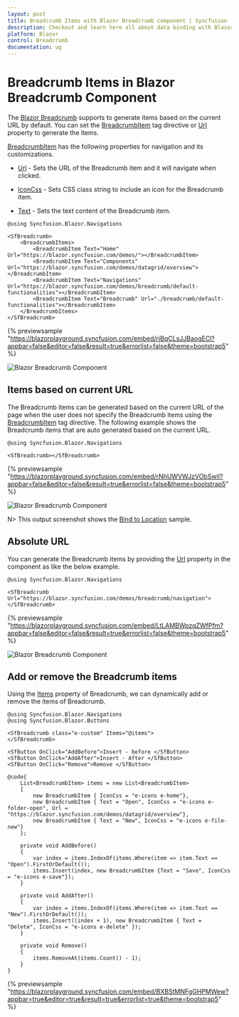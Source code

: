 ```yaml
---
layout: post
title: Breadcrumb Items with Blazor Breadcrumb component | Syncfusion
description: Checkout and learn here all about data binding with Blazor Breadcrumb component of Syncfusion and more.
platform: Blazor
control: Breadcrumb
documentation: ug
---
```


# Breadcrumb Items in Blazor Breadcrumb Component

The [Blazor Breadcrumb](https://www.syncfusion.com/blazor-components/blazor-breadcrumb) supports to generate items based on the current URL by default. You can set the [BreadcrumbItem](https://help.syncfusion.com/cr/blazor/Syncfusion.Blazor.Navigations.BreadcrumbItem.html) tag directive or [Url](https://help.syncfusion.com/cr/blazor/Syncfusion.Blazor.Navigations.SfBreadcrumb.html#Syncfusion_Blazor_Navigations_SfBreadcrumb_Url) property to generate the items.

[BreadcrumbItem](https://help.syncfusion.com/cr/blazor/Syncfusion.Blazor.Navigations.BreadcrumbItem.html) has the following properties for navigation and its customizations.

* [Url](https://help.syncfusion.com/cr/blazor/Syncfusion.Blazor.Navigations.BreadcrumbItem.html#Syncfusion_Blazor_Navigations_BreadcrumbItem_Url) - Sets the URL of the Breadcrumb item and it will navigate when clicked.

* [IconCss](https://help.syncfusion.com/cr/blazor/Syncfusion.Blazor.Navigations.BreadcrumbItem.html#Syncfusion_Blazor_Navigations_BreadcrumbItem_IconCss) - Sets CSS class string to include an icon for the Breadcrumb item.

* [Text](https://help.syncfusion.com/cr/blazor/Syncfusion.Blazor.Navigations.BreadcrumbItem.html#Syncfusion_Blazor_Navigations_BreadcrumbItem_Text) - Sets the text content of the Breadcrumb item.

```cshtml
@using Syncfusion.Blazor.Navigations

<SfBreadcrumb>
    <BreadcrumbItems>
        <BreadcrumbItem Text="Home" Url="https://blazor.syncfusion.com/demos/"></BreadcrumbItem>
        <BreadcrumbItem Text="Components" Url="https://blazor.syncfusion.com/demos/datagrid/overview"></BreadcrumbItem>
        <BreadcrumbItem Text="Navigations" Url="https://blazor.syncfusion.com/demos/breadcrumb/default-functionalities"></BreadcrumbItem>
        <BreadcrumbItem Text="Breadcrumb" Url="./breadcrumb/default-functionalities"></BreadcrumbItem>
    </BreadcrumbItems>
</SfBreadcrumb>
```
{% previewsample "https://blazorplayground.syncfusion.com/embed/rjBqCLsJJBaogECl?appbar=false&editor=false&result=true&errorlist=false&theme=bootstrap5" %}

![Blazor Breadcrumb Component](./images/blazor-Breadcrumb-tag.png)

## Items based on current URL

The Breadcrumb items can be generated based on the current URL of the page when the user does not specify the Breadcrumb items using the [BreadcrumbItem](https://help.syncfusion.com/cr/blazor/Syncfusion.Blazor.Navigations.BreadcrumbItem.html) tag directive. The following example shows the Breadcrumb items that are auto generated based on the current URL.

```cshtml
@using Syncfusion.Blazor.Navigations

<SfBreadcrumb></SfBreadcrumb>
```
{% previewsample "https://blazorplayground.syncfusion.com/embed/rNhUWVWJzVObSwiI?appbar=false&editor=false&result=true&errorlist=false&theme=bootstrap5" %}

![Blazor Breadcrumb Component](./images/blazor-Breadcrumb-current-url.png)

N> This output screenshot shows the [Bind to Location](https://blazor.syncfusion.com/demos/breadcrumb/bind-to-location) sample.

## Absolute URL

You can generate the Breadcrumb items by providing the [Url](https://help.syncfusion.com/cr/blazor/Syncfusion.Blazor.Navigations.BreadcrumbItem.html#Syncfusion_Blazor_Navigations_BreadcrumbItem_Url) property in the component as like the below example.

```cshtml
@using Syncfusion.Blazor.Navigations

<SfBreadcrumb Url="https://blazor.syncfusion.com/demos/breadcrumb/navigation">
</SfBreadcrumb>
```
{% previewsample "https://blazorplayground.syncfusion.com/embed/LtLAMBWpzqZWfPfm?appbar=false&editor=false&result=true&errorlist=false&theme=bootstrap5" %}

![Blazor Breadcrumb Component](./images/blazor-Breadcrumb-static-url.png)

## Add or remove the Breadcrumb items

Using the [Items](https://help.syncfusion.com/cr/blazor/Syncfusion.Blazor.Navigations.SfBreadcrumb.html#Syncfusion_Blazor_Navigations_SfBreadcrumb_Items) property of Breadcrumb, we can dynamically add or remove the items of Breadcrumb.

```cshtml
@using Syncfusion.Blazor.Navigations
@using Syncfusion.Blazor.Buttons

<SfBreadcrumb class="e-custom" Items="@items">
</SfBreadcrumb>

<SfButton OnClick="AddBefore">Insert - before </SfButton>
<SfButton OnClick="AddAfter">Insert - After </SfButton>
<SfButton OnClick="Remove">Remove </SfButton>

@code{
    List<BreadcrumbItem> items = new List<BreadcrumbItem>
    {
        new BreadcrumbItem { IconCss = "e-icons e-home"},
        new BreadcrumbItem { Text = "Open", IconCss = "e-icons e-folder-open", Url = "https://blazor.syncfusion.com/demos/datagrid/overview"},
        new BreadcrumbItem { Text = "New", IconCss = "e-icons e-file-new"}
    };

    private void AddBefore()
    {
        var index = items.IndexOf(items.Where(item => item.Text == "Open").FirstOrDefault());
        items.Insert(index, new BreadcrumbItem {Text = "Save", IconCss = "e-icons e-save"});
    }

    private void AddAfter()
    {
        var index = items.IndexOf(items.Where(item => item.Text == "New").FirstOrDefault());
        items.Insert((index + 1), new BreadcrumbItem { Text = "Delete", IconCss = "e-icons e-delete" });
    }

    private void Remove()
    {
        items.RemoveAt(items.Count() - 1);
    }
}

```
{% previewsample "https://blazorplayground.syncfusion.com/embed/BXBStMNFgGHPMWew?appbar=true&editor=true&result=true&errorlist=true&theme=bootstrap5" %}
